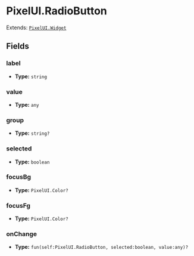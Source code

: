 # PixelUI.RadioButton

Extends: [`PixelUI.Widget`](./pixelui-widget.md)

## Fields

### label

- **Type:** `string`

### value

- **Type:** `any`

### group

- **Type:** `string?`

### selected

- **Type:** `boolean`

### focusBg

- **Type:** `PixelUI.Color?`

### focusFg

- **Type:** `PixelUI.Color?`

### onChange

- **Type:** `fun(self:PixelUI.RadioButton, selected:boolean, value:any)?`

